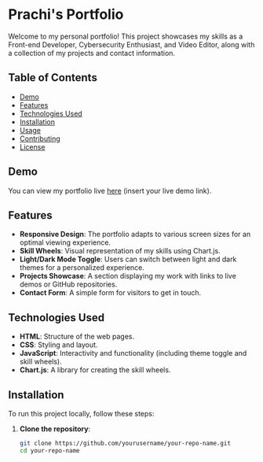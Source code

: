 # Prachi's Portfolio

Welcome to my personal portfolio! This project showcases my skills as a Front-end Developer, Cybersecurity Enthusiast, and Video Editor, along with a collection of my projects and contact information.

## Table of Contents

- [Demo](#demo)
- [Features](#features)
- [Technologies Used](#technologies-used)
- [Installation](#installation)
- [Usage](#usage)
- [Contributing](#contributing)
- [License](#license)

## Demo

You can view my portfolio live [here](#) (insert your live demo link).

## Features

- **Responsive Design**: The portfolio adapts to various screen sizes for an optimal viewing experience.
- **Skill Wheels**: Visual representation of my skills using Chart.js.
- **Light/Dark Mode Toggle**: Users can switch between light and dark themes for a personalized experience.
- **Projects Showcase**: A section displaying my work with links to live demos or GitHub repositories.
- **Contact Form**: A simple form for visitors to get in touch.

## Technologies Used

- **HTML**: Structure of the web pages.
- **CSS**: Styling and layout.
- **JavaScript**: Interactivity and functionality (including theme toggle and skill wheels).
- **Chart.js**: A library for creating the skill wheels.

## Installation

To run this project locally, follow these steps:

1. **Clone the repository**:
   ```bash
   git clone https://github.com/yourusername/your-repo-name.git
   cd your-repo-name
